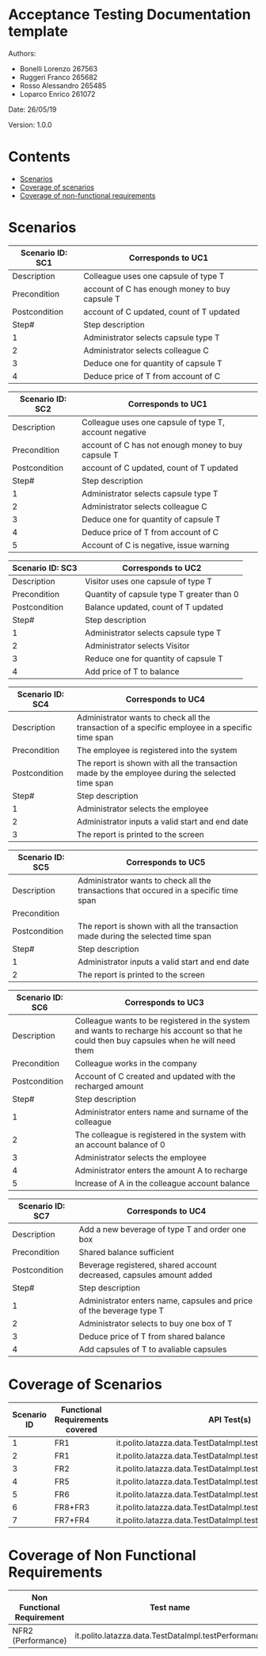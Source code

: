 # Acceptance Testing Documentation template

Authors:
* Bonelli Lorenzo 267563  
* Ruggeri Franco 265682  
* Rosso Alessandro 265485  
* Loparco Enrico 261072  

Date: 26/05/19

Version: 1.0.0


# Contents

- [Scenarios](#scenarios)
- [Coverage of scenarios](#coverage-of-scenarios)
- [Coverage of non-functional requirements](#coverage-of-non-functional-requirements)


# Scenarios

| Scenario ID: SC1 | Corresponds to UC1                             |
| ---------------- | ---------------------------------------------- |
| Description      | Colleague uses one capsule of type T           |
| Precondition     | account of C has enough money to buy capsule T |
| Postcondition    | account of C updated, count of T updated       |
| Step#            | Step description                               |
| 1                | Administrator selects capsule type T           |
| 2                | Administrator selects colleague C              |
| 3                | Deduce one for quantity of capsule T           |
| 4                | Deduce price of T from account of C            |

| Scenario ID: SC2 | Corresponds to UC1                                     |
| ---------------- | ------------------------------------------------------ |
| Description      | Colleague uses one capsule of type T, account negative |
| Precondition     | account of C has not enough money to buy capsule T     |
| Postcondition    | account of C updated, count of T updated               |
| Step#            | Step description                                       |
| 1                | Administrator selects capsule type T                   |
| 2                | Administrator selects colleague C                      |
| 3                | Deduce one for quantity of capsule T                   |
| 4                | Deduce price of T from account of C                    |
| 5                | Account of C is negative, issue warning                |

| Scenario ID: SC3	| Corresponds to UC2 				|
| --------------------	| --------------------------------------------- |
| Description     	| Visitor uses one capsule of type T 		|
| Precondition     	| Quantity of capsule type T greater than 0 	|
| Postcondition    	| Balance updated, count of T updated		|
| Step#            	| Step description      			|
| 1             	| Administrator selects capsule type T 		|
| 2                	| Administrator selects Visitor 		|
| 3                	| Reduce one for quantity of capsule T		|
| 4                	| Add price of T to balance 			|

| Scenario ID: SC4 | Corresponds to UC4 |
| ---------------- | ------------------ |
| Description      | Administrator wants to check all the transaction of a specific employee in a specific time span |
| Precondition     | The employee is registered into the system |
| Postcondition    | The report is shown with all the transaction made by the employee during the selected time span |
| Step#            | Step description                |
| 1                 | Administrator selects the employee |
| 2                 | Administrator inputs a valid start and end date |
| 3                 | The report is printed to the screen |

| Scenario ID: SC5 | Corresponds to UC5 |
| ---------------- | ------------------ |
| Description      | Administrator wants to check all the transactions that occured in a specific time span |
| Precondition     |  |
| Postcondition    | The report is shown with all the transaction made during the selected time span |
| Step#            | Step description                |
| 1                 | Administrator inputs a valid start and end date |
| 2                 | The report is printed to the screen |

| Scenario ID: SC6 | Corresponds to UC3                                   |
| ---------------- | ------------------------------------------------------ |
| Description      | Colleague wants to be registered in the system and wants to recharge his account so that he could then buy capsules when he will need them |
| Precondition     | Colleague works in the company     |
| Postcondition    | Account of C created and updated with the recharged amount               |
| Step#            | Step description                                       |
| 1                | Administrator enters name and surname of the colleague                   |
| 2                | The colleague is registered in the system with an account balance of 0                      |
| 3                | Administrator selects the employee                  |
| 4                | Administrator enters the amount A to recharge                   |
| 5                | Increase of A in the colleague account balance                |

| Scenario ID: SC7 | Corresponds to UC4                                   |
| ---------------- | ------------------------------------------------------ |
| Description      | Add a new beverage of type T and order one box |
| Precondition     | Shared balance sufficient     |
| Postcondition    | Beverage registered, shared account decreased, capsules amount added |
| Step#            | Step description                                       |
| 1                | Administrator enters name, capsules and price of the beverage type T                |
| 2                | Administrator selects to buy one box of  T                  |
| 3                | Deduce price of T from shared balance              |
| 4                | Add capsules of T to avaliable capsules                  |


# Coverage of Scenarios

| Scenario ID | Functional Requirements covered | API Test(s) | GUI Test(s) |
| ----------- | ------------------------------- | ----------- | ----------- |
| 1           | FR1                             | it.polito.latazza.data.TestDataImpl.testSellCapsules1			| scenario_1.txt	|
| 2           | FR1                             | it.polito.latazza.data.TestDataImpl.testScenario2            		| scenario_2.txt	|
| 3	      | FR2                             | it.polito.latazza.data.TestDataImpl.testSellCapsulesToVisitor1        | scenario_3.txt	|
| 4           | FR5                             | it.polito.latazza.data.TestDataImpl.testGetEmployeeReport1            | scenario_4.txt	|
| 5           | FR6                             | it.polito.latazza.data.TestDataImpl.testGetReport1            	| scenario_5.txt	|
| 6	      | FR8+FR3				| it.polito.latazza.data.TestDataImpl.testScenario6 			| scenario_6.txt	|
| 7	      | FR7+FR4				| it.polito.latazza.data.TestDataImpl.testScenario7 			| scenario_7.txt	|


# Coverage of Non Functional Requirements

| Non Functional Requirement	| Test name	|
| ----------------------------	| ------------- |
| NFR2 (Performance)      		| it.polito.latazza.data.TestDataImpl.testPerformance |
